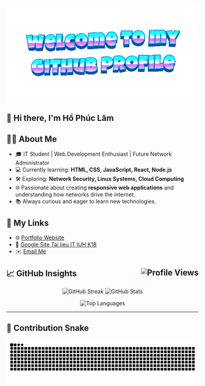 <!-- Banner welcome -->
<p align="center">
  <img src="https://github.com/hophuclam-it/hophuclam-it/blob/main/welcome-header.gif" alt="Profile Picture Banner" />
</p>


## 👋 Hi there, I'm Hồ Phúc Lâm


## 👨‍💻 About Me

- 🎓 IT Student | Web Development Enthusiast | Future Network Administrator  
- 💻 Currently learning: **HTML, CSS, JavaScript, React, Node.js**  
- 🛠️ Exploring: **Network Security, Linux Systems, Cloud Computing**  
- 🌐 Passionate about creating **responsive web applications** and understanding how networks drive the internet.  
- 📚 Always curious and eager to learn new technologies.



## 🔗 My Links

- 🌐 [Portfolio Website](https://sites.google.com/view/hophuclam-it-iuh/ho-so-cv-hophuclam)
- 📄 [Google Site Tai lieu IT IUH K18](https://sites.google.com/view/hophuclam-it-iuh/)
- ✉️ [Email Me](mailto:hophuclam.it@gmail.com)


## 📈 GitHub Insights  <img align="right" src="https://komarev.com/ghpvc/?username=hophuclam-it&color=green" alt="Profile Views" />



<!-- Hàng 1: Streak + Stats -->
<p align="center">
  <img src="https://streak-stats.demolab.com?user=hophuclam-it&theme=radical" alt="GitHub Streak" width="47%" />
  <img src="https://github-readme-stats.vercel.app/api?username=hophuclam-it&show_icons=true&theme=radical" alt="GitHub Stats" width="45%" />
</p>

<!-- Hàng 2: Top Languages -->
<p align="center">
  <img src="https://github-readme-stats.vercel.app/api/top-langs/?username=hophuclam-it&layout=compact&theme=radical" alt="Top Languages"  />
</p>



---

## 🐍 Contribution Snake

<p align="center">
  <img src="https://github.com/hophuclam-it/hophuclam-it/blob/output/github-contribution-grid-snake.svg" alt="Snake Animation" />
</p>
